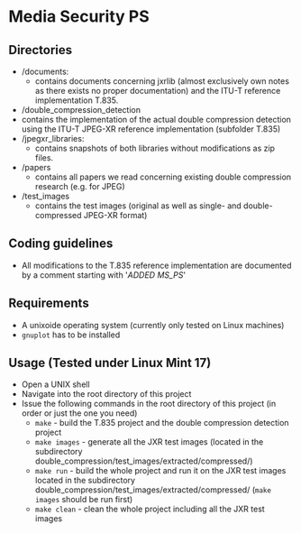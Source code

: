 # Media Security PS

## Directories
* /documents:
  * contains documents concerning jxrlib (almost exclusively own notes as there exists no proper documentation) and the ITU-T reference implementation T.835.
* /double_compression_detection
 * contains the implementation of the actual double compression detection using the ITU-T JPEG-XR reference implementation (subfolder T.835)
* /jpegxr_libraries:
  * contains snapshots of both libraries without modifications as zip files.
* /papers
  * contains all papers we read concerning existing double compression research (e.g. for JPEG)
* /test_images
  * contains the test images (original as well as single- and double-compressed JPEG-XR format)

## Coding guidelines
* All modifications to the T.835 reference implementation are documented by a comment starting with '*ADDED MS_PS*'

## Requirements
* A unixoide operating system (currently only tested on Linux machines)
* `gnuplot` has to be installed

## Usage (Tested under Linux Mint 17)
* Open a UNIX shell
* Navigate into the root directory of this project
* Issue the following commands in the root directory of this project (in order or just the one you need)
  * `make` - build the T.835 project and the double compression detection project
  * `make images` - generate all the JXR test images (located in the subdirectory double_compression/test_images/extracted/compressed/)
  * `make run` - build the whole project and run it on the JXR test images located in the subdirectory double_compression/test_images/extracted/compressed/ (`make images` should be run first)
  * `make clean` - clean the whole project including all the JXR test images